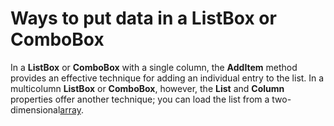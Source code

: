 
# Ways to put data in a ListBox or ComboBox

In a  **ListBox** or **ComboBox** with a single column, the **AddItem** method provides an effective technique for adding an individual entry to the list. In a multicolumn **ListBox** or **ComboBox**, however, the **List** and **Column** properties offer another technique; you can load the list from a two-dimensional[array](b8bdf64f-5920-1ae9-16d0-b26d09524a30.md).

